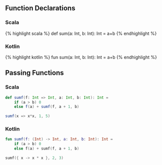 
## Function Declarations
### Scala
{% highlight scala %} 
def sum(a: Int, b: Int): Int = a+b 
{% endhighlight %} 
### Kotlin
{% highlight kotlin %} 
fun sum(a: Int, b: Int): Int = a+b
{% endhighlight %} 

## Passing Functions
### Scala
```scala
def sumf(f: Int => Int, a: Int, b: Int): Int =
    if (a > b) 0
    else f(a) + sumf(f, a + 1, b)
  
sumf(x => x*x, 1, 5)
```
### Kotlin
```kotlin
fun sumf(f: (Int) -> Int, a: Int, b: Int): Int =
    if (a > b) 0
    else f(a) + sumf(f, a + 1, b)
        
sumf({ x -> x * x }, 2, 3)
```